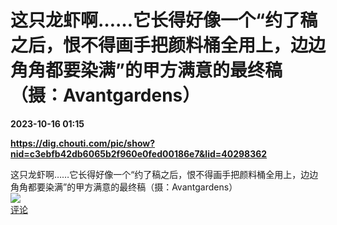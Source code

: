 # 这只龙虾啊……它长得好像一个“约了稿之后，恨不得画手把颜料桶全用上，边边角角都要染满”的甲方满意的最终稿（摄：Avantgardens）

**2023-10-16 01:15**

**https://dig.chouti.com/pic/show?nid=c3ebfb42db6065b2f960e0fed00186e7&lid=40298362**

这只龙虾啊……它长得好像一个“约了稿之后，恨不得画手把颜料桶全用上，边边角角都要染满”的甲方满意的最终稿（摄：Avantgardens）  
![](https://img3.chouti.com/CHOUTI_231015_4B7638DC9EF642CDA34FD26DE17A719A.jpg)  
[评论](https://m.chouti.com/link/40298362)